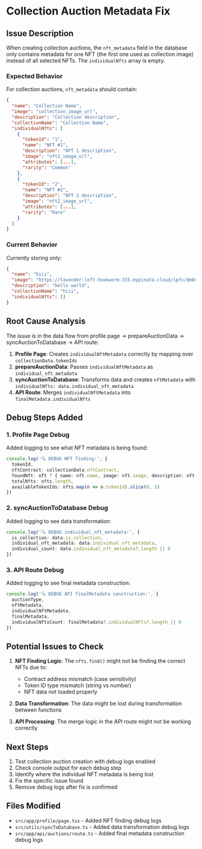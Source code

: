 # Collection Auction Metadata Fix

## Issue Description
When creating collection auctions, the `nft_metadata` field in the database only contains metadata for one NFT (the first one used as collection image) instead of all selected NFTs. The `individualNfts` array is empty.

### Expected Behavior
For collection auctions, `nft_metadata` should contain:
```json
{
  "name": "Collection Name",
  "image": "collection_image_url",
  "description": "Collection description",
  "collectionName": "Collection Name",
  "individualNfts": [
    {
      "tokenId": "1",
      "name": "NFT #1",
      "description": "NFT 1 description",
      "image": "nft1_image_url",
      "attributes": [...],
      "rarity": "Common"
    },
    {
      "tokenId": "2", 
      "name": "NFT #2",
      "description": "NFT 2 description",
      "image": "nft2_image_url",
      "attributes": [...],
      "rarity": "Rare"
    }
  ]
}
```

### Current Behavior
Currently storing only:
```json
{
  "name": "hiii",
  "image": "https://lavender-left-hookworm-315.mypinata.cloud/ipfs/QmbmkxFHwnJMWrEV7xHpHuhLwoJ4i8fCXzR5mKpTeqUWR2",
  "description": "hello world",
  "collectionName": "hiii",
  "individualNfts": []
}
```

## Root Cause Analysis

The issue is in the data flow from profile page → prepareAuctionData → syncAuctionToDatabase → API route:

1. **Profile Page**: Creates `individualNftMetadata` correctly by mapping over `collectionData.tokenIds`
2. **prepareAuctionData**: Passes `individualNftMetadata` as `individual_nft_metadata` 
3. **syncAuctionToDatabase**: Transforms data and creates `nftMetadata` with `individualNfts: data.individual_nft_metadata`
4. **API Route**: Merges `individualNftMetadata` into `finalMetadata.individualNfts`

## Debug Steps Added

### 1. Profile Page Debug
Added logging to see what NFT metadata is being found:
```typescript
console.log('🔍 DEBUG NFT finding:', {
  tokenId,
  nftContract: collectionData.nftContract,
  foundNft: nft ? { name: nft.name, image: nft.image, description: nft.description } : null,
  totalNfts: nfts.length,
  availableTokenIds: nfts.map(n => n.tokenId).slice(0, 5)
})
```

### 2. syncAuctionToDatabase Debug
Added logging to see data transformation:
```typescript
console.log('🔍 DEBUG individual_nft_metadata:', {
  is_collection: data.is_collection,
  individual_nft_metadata: data.individual_nft_metadata,
  individual_count: data.individual_nft_metadata?.length || 0
})
```

### 3. API Route Debug
Added logging to see final metadata construction:
```typescript
console.log('🔍 DEBUG API finalMetadata construction:', {
  auctionType,
  nftMetadata,
  individualNftMetadata,
  finalMetadata,
  individualNftsCount: finalMetadata?.individualNfts?.length || 0
})
```

## Potential Issues to Check

1. **NFT Finding Logic**: The `nfts.find()` might not be finding the correct NFTs due to:
   - Contract address mismatch (case sensitivity)
   - Token ID type mismatch (string vs number)
   - NFT data not loaded properly

2. **Data Transformation**: The data might be lost during transformation between functions

3. **API Processing**: The merge logic in the API route might not be working correctly

## Next Steps

1. Test collection auction creation with debug logs enabled
2. Check console output for each debug step
3. Identify where the individual NFT metadata is being lost
4. Fix the specific issue found
5. Remove debug logs after fix is confirmed

## Files Modified

- `src/app/profile/page.tsx` - Added NFT finding debug logs
- `src/utils/syncToDatabase.ts` - Added data transformation debug logs  
- `src/app/api/auctions/route.ts` - Added final metadata construction debug logs